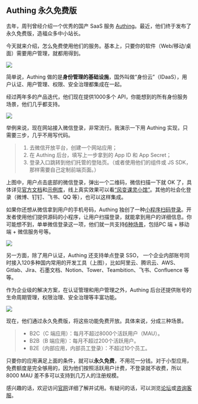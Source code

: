 ## Authing 永久免费版

去年，周刊曾经介绍一个优秀的国产 SaaS 服务 [Authing](https://www.authing.cn/)。最近，他们终于发布了永久免费版，造福众多中小站长。

今天就来介绍，怎么免费使用他们的服务。基本上，只要你的软件（Web/移动/桌面）需要用户管理，就都用得到。

![](https://cdn.beekka.com/blogimg/asset/202203/bg2022030601.webp)

简单说，Authing 做的是**身份管理的基础设施**，国外叫做“身份云”（IDaaS），用户认证、用户管理、权限、安全治理都集成在一起。

经过两年多的产品迭代，他们现在提供1000多个 API，你能想到的所有身份服务场景，他们几乎都支持。

![](https://cdn.beekka.com/blogimg/asset/202203/bg2022030603.webp)

举例来说，现在网站接入微信登录，非常流行。我演示一下用 Authing 实现，只需要三步，几乎不用写代码。

> 1. 去微信开放平台，创建一个网站应用；
> 1. 在 Authing 后台，填写上一步拿到的 App ID 和 App Secret；
> 1. 登录入口跳转到他们托管的登陆页。（或者使用他们的组件或 JS SDK，那样需要自己定制前端页面。）

上图中，用户点击底部的微信登录，弹出一个二维码，微信扫描一下就 OK 了，具体详见[官方文档](https://docs.authing.cn/v2/guides/wechat-ecosystem/wechat-pc/)和[示例库](https://github.com/Authing/wechat-eco-solution)，线上真实效果可以看[“风变课灵小馆”](https://cleword.cn/auth/login)。其他的社会化登录（微博、钉钉、飞书、QQ 等），也可以这样集成。

如果你还想从微信拿到用户的手机号码，Authing 独创了一种[小程序扫码登录](https://docs.authing.cn/v2/guides/wechat-ecosystem/wechat-miniprogram-qrcode/)。开发者使用他们提供源码的小程序，让用户扫描登录，就能拿到用户的详细信息。你可能想不到，单单微信登录这一项，他们就一共支持[6种场景](https://www.authing.cn/solutions/wechat)，包括PC 端 + 移动端 + 微信服务号等。

![](https://cdn.beekka.com/blogimg/asset/202203/bg2022030604.webp)

另一方面，除了用户认证，Authing 还支持单点登录 SSO， 一个企业内部账号同时接入120多种国内常用的开发工具（上图），比如阿里云、腾讯云、AWS、Gitlab、Jira、石墨文档、Notion、Tower、Teambition、飞书、Confluence 等等。

作为企业级的解决方案，在认证管理和用户管理之外，Authing 后台还提供账号的生命周期管理，权限治理、安全治理等丰富功能。

![](https://cdn.beekka.com/blogimg/asset/202203/bg2022030605.webp)

现在，他们通过永久免费版，将这些功能免费开放。具体来说，分成三种场景。

> - B2C（C 端应用）：每月不超过8000个活跃用户（MAU）。
> - B2B（B 端应用）：每月不超过200个活跃用户。
> - B2E（内部应用，内部员工登录）：不超过10个员工。

只要你的应用满足上面的条件，就可以**永久免费**，不用花一分钱。对于小型应用，免费额度是完全够用的，因为他们按照活跃用户计费，不登录就不收费，所以 8000 MAU 差不多可以支持到几万人的注册规模。

感兴趣的话，欢迎访问[官网](https://www.authing.cn/)详细了解并试用。有疑问的话，可以浏览[论坛](https://forum.authing.cn/)或[咨询客服](https://www.authing.cn/pricing)。
